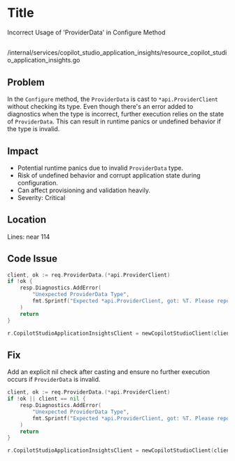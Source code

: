 # Title
Incorrect Usage of 'ProviderData' in Configure Method

##

/internal/services/copilot_studio_application_insights/resource_copilot_studio_application_insights.go

## Problem

In the `Configure` method, the `ProviderData` is cast to `*api.ProviderClient` without checking its type. Even though there's an error added to diagnostics when the type is incorrect, further execution relies on the state of `ProviderData`. This can result in runtime panics or undefined behavior if the type is invalid.

## Impact

- Potential runtime panics due to invalid `ProviderData` type.
- Risk of undefined behavior and corrupt application state during configuration.
- Can affect provisioning and validation heavily.
- Severity: Critical

## Location

Lines: near 114

## Code Issue

```go
client, ok := req.ProviderData.(*api.ProviderClient)
if !ok {
    resp.Diagnostics.AddError(
        "Unexpected ProviderData Type",
        fmt.Sprintf("Expected *api.ProviderClient, got: %T. Please report this issue to the provider developers.", req.ProviderData),
    )
    return
}

r.CopilotStudioApplicationInsightsClient = newCopilotStudioClient(client.Api)
```

## Fix

Add an explicit nil check after casting and ensure no further execution occurs if `ProviderData` is invalid.

```go
client, ok := req.ProviderData.(*api.ProviderClient)
if !ok || client == nil {
    resp.Diagnostics.AddError(
        "Unexpected ProviderData Type",
        fmt.Sprintf("Expected *api.ProviderClient, got: %T. Please report this issue to the provider developers.", req.ProviderData),
    )
    return
}

r.CopilotStudioApplicationInsightsClient = newCopilotStudioClient(client.Api)
```